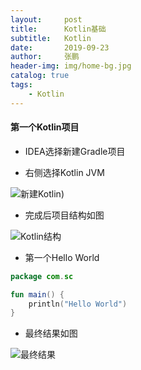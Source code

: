 ```yaml
---
layout:     post 
title:      Kotlin基础
subtitle:   Kotlin
date:       2019-09-23
author:     张鹏
header-img: img/home-bg.jpg
catalog: true   
tags:                         
    - Kotlin
---
```


#### 第一个Kotlin项目

- IDEA选择新建Gradle项目

- 右侧选择Kotlin JVM

![新建Kotlin](https://github.com/Jokerboozp/Jokerboozp.github.io/raw/master/img/%E6%89%B9%E6%B3%A8%202019-09-23%20200024.png))

- 完成后项目结构如图

![Kotlin结构](https://github.com/Jokerboozp/Jokerboozp.github.io/raw/master/img/%E6%89%B9%E6%B3%A8%202019-09-23%20200411.png)

- 第一个Hello World

```kotlin
package com.sc

fun main() {
    println("Hello World")
}
```

- 最终结果如图

![最终结果](https://github.com/Jokerboozp/Jokerboozp.github.io/raw/master/img/%E6%89%B9%E6%B3%A8%202019-09-23%20200642.png)

